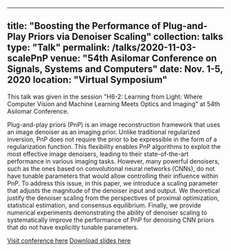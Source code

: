 

---
title: "Boosting the Performance of Plug-and-Play Priors via Denoiser Scaling"
collection: talks
type: "Talk"
permalink: /talks/2020-11-03-scalePnP
venue: "54th Asilomar Conference on Signals, Systems and Computers"
date: Nov. 1-5, 2020
location: "Virtual Symposium"
---

This talk was given in the session "H6-2: Learning from Light: Where Computer Vision and Machine Learning Meets Optics and Imaging" at 54th Asilomar Conference. 

Plug-and-play priors (PnP) is an image reconstruction framework that uses an image denoiser as an imaging prior. Unlike traditional regularized inversion, PnP does not require the prior to be expressible in the form of a regularization function. This flexibility enables PnP algorithms to exploit the most effective image denoisers, leading to their state-of-the-art performance in various imaging tasks. However, many powerful denoisers, such as the ones based on convolutional neural networks (CNNs), do not have tunable parameters that would allow controlling their influence within PnP. To address this issue, in this paper, we introduce a scaling parameter that adjusts the magnitude of the denoiser input and output. We theoretical justify the denoiser scaling from the perspectives of proximal optimization, statistical estimation, and consensus equilibrium. Finally, we provide numerical experiments demonstrating the ability of denoiser scaling to systematically improve the performance of PnP for denoising CNN priors that do not have explicitly tunable parameters.

[Visit conference here](https://www.asilomarsscconf.org/)
[Download slides here](https://xuxiaojian.github.io/files/Asilomar_2020_stastic.pdf)

